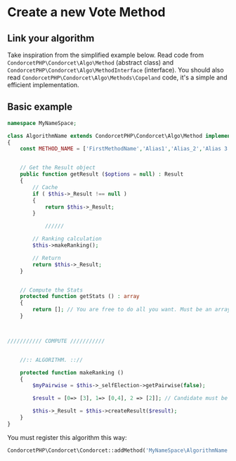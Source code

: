 # Create a new Vote Method

## Link your algorithm

Take inspiration from the simplified example below. Read code from ```CondorcetPHP\Condorcet\Algo\Method``` (abstract class) and ```CondorcetPHP\Condorcet\Algo\MethodInterface``` (interface).
You should also read ```CondorcetPHP\Condorcet\Algo\Methods\Copeland``` code, it's a simple and efficient implementation.

## Basic example

```php
namespace MyNameSpace;

class AlgorithmName extends CondorcetPHP\Condorcet\Algo\Method implements CondorcetPHP\Condorcet\Algo\MethodInterface
{
    const METHOD_NAME = ['FirstMethodName','Alias1','Alias_2','Alias 3'];


    // Get the Result object
    public function getResult ($options = null) : Result
    {
        // Cache
        if ( $this->_Result !== null )
        {
            return $this->_Result;
        }

            //////

        // Ranking calculation
        $this->makeRanking();

        // Return
        return $this->_Result;
    }


    // Compute the Stats
    protected function getStats () : array
    {
        return []; // You are free to do all you want. Must be an array.;
    }



/////////// COMPUTE ///////////


    //:: ALGORITHM. :://

    protected function makeRanking ()
    {
        $myPairwise = $this->_selfElection->getPairwise(false);

        $result = [0=> [3], 1=> [0,4], 2 => [2]]; // Candidate must be valid internal candidate key.

        $this->_Result = $this->createResult($result);
    }
}
```

You must register this algorithm this way:
```php
CondorcetPHP\Condorcet\Condorcet::addMethod('MyNameSpace\AlgorithmName') ;
```
